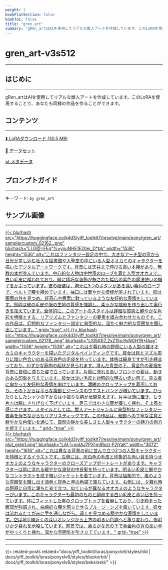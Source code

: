 ```yaml
---
weight: 1
bookFlatSection: false
bookToC: false
title: "gren_art"
summary: "gRen_artはAIを使用してリアルな獣人アートを作成しています。このLoRAを使用することで、あなたも同様の作品を作ることができます。"
---
```


<!--markdownlint-disable MD025 MD033 -->

# gren_art-v3s512

---

## はじめに

---

gRen_artはAIを使用してリアルな獣人アートを作成しています。このLoRAを使用することで、あなたも同様の作品を作ることができます。

## コンテンツ

---

[⬇️ LoRAダウンロード (30.5 MB)](https://huggingface.co/k4d3/yiff_toolkit7/resolve/main/pony/gren_art/by_gren_art-v3s512.safetensors)

[📐 データセット](https://huggingface.co/datasets/k4d3/gren_art)

[📊 メタデータ](https://huggingface.co/k4d3/yiff_toolkit7/resolve/main/pony/gren_art/by_gren_art-v3s512.json)

## プロンプトガイド

---

キーワード: `by gren_art`

## サンプル画像

---

<div class="image-grid">
  <div class="image-grid-container">
    <a href="https://huggingface.co/k4d3/yiff_toolkit7/resolve/main/pony/gren_art/samplercustom_02162_.png">
    {{< blurhash
      src="https://huggingface.co/k4d3/yiff_toolkit7/resolve/main/pony/gren_art/samplercustom_02162_.png"
      blurhash="LLG@=FEg^%=yxuNHE1E20ei_D*bb"
      width="1536"
      height="1536"
      alt="これはファンタジー設定の中で、大きなアーチ型の窓から日光が差し込む壮大な図書館や大聖堂の中にいる人型オオカミのキャラクターを描いたデジタルアートワークです。背景には天井まで伸びる高い本棚があり、無数の本が並んでいます。中心的な人物は中世風のローブを着た人型オオカミで、白い毛皮に覆われており、縁に精巧な装飾が施された幅広の紫色の魔法使いの帽子をかぶっています。彼の服装は、胸元に3つのボタンがある深い紫色のローブで、ベルトで腰を締めています。袖口には華やかな模様が施されています。彼は画面の外を見つめ、好奇心や思索に耽っているような友好的な表情をしています。照明は彼の毛皮や服の生地の質感を強調し、柔らかな陰影を作り出して奥行きを加えています。全体的に、このアートのスタイルは詳細な質感と鮮やかな色彩を特徴とする、リアリズムとファンタジーの要素を組み合わせたものです。この作品は、幻想的なファンタジー設定に典型的な、温かく魅力的な雰囲気を醸し出しています。"
      grid="true"
    >}}
    </a>
    <a href="https://huggingface.co/k4d3/yiff_toolkit7/resolve/main/pony/gren_art/samplercustom_02178_.png">
    {{< blurhash
      src="https://huggingface.co/k4d3/yiff_toolkit7/resolve/main/pony/gren_art/samplercustom_02178_.png"
      blurhash="LSI5A1t7_2xZ15s:9vNGH?R*IAay"
      width="1536"
      height="1536"
      alt="これは夕暮れ時の野原にいる人型の雌オオカミのキャラクターを描いたデジタルペインティングです。彼女は目とマズル周りに暗い色合いのある灰白色の毛皮を持っています。体格は細身ですが引き締まっており、わずかな筋肉の起伏が見られます。澄んだ青空の下、黄金色の麦畑を背景に自信に満ちた姿で立っています。片肩に流れる長いブロンドの髪は、動きのある印象を与えています。彼女は淡い毛皮と対照的な明るい赤い目で、見る者に向かって友好的な表情を向けています。濃紺のクロップトップを着用しており、その下からは平らな腹部とジーンズのウエストバンドが覗いています。ぴったりとしたシャツの下からは小振りな胸が垣間見えます。片手は頭に置き、もう片方は脇にさりげなく下げています。足元では小さな草が優しく揺れ、そよ風を感じさせます。スタイルとしては、獣人アートジャンルに典型的なファンタジー要素を保ちながらもリアリスティックです。この作品は、細部への丁寧な注意と鮮やかな色使いを通じて、自然の静かな美しさと人型キャラクターの魅力の両方を捉えています。"
      grid="true"
    >}}
    </a>
  </div>
</div>

<div class="image-grid">
  <div class="image-grid-container">
    <a href="https://huggingface.co/k4d3/yiff_toolkit7/resolve/main/pony/gren_art/plot_gren1.png">
    {{< blurhash
      src="https://huggingface.co/k4d3/yiff_toolkit7/resolve/main/pony/gren_art/plot_gren1.png"
      blurhash="LAI;|=noIAJ7PX}mtRozr;F2jYaK"
      width="3072"
      height="1616"
      alt="これは異なる背景の前に並んで立つ2つの人型キャラクターを特徴とするイラストです。左側には、灰白色の毛皮と印象的な赤い目を持つオオカミのようなキャラクターのクローズアップポートレートがあります。キャラクターは肩に流れる緩やかな波状の中長髪を持っています。明るい毛皮と鮮やかなコントラストを成す暗いジャケットを着ています。背景は抽象的で、嵐のような雰囲気を醸し出す渦巻く灰色と黒の色調で満ちています。右側には、夕暮れ時の野原に自信に満ちた姿で立つ、似ているが異なるオオカミのようなキャラクターがいます。このキャラクターも最初のものと調和する白い毛皮と赤い目を持っています。体にフィットした黒のクロップトップを着用しており、引き締まった腹部が強調され、曲線的な腰を際立たせるブルージーンズを履いています。彼女は流れるたてがみに手を通しながら、遠くを見つめる穏やかな表情をしています。空は地平線近くの深いオレンジから上方の明るい色調へと移り変わり、夜明けか夕暮れを示唆しています。前景では、柔らかな光の下で黄金色の背の高い草がゆっくりと揺れ、温かな雰囲気を引き立てています。"
      grid="true"
    >}}
    </a>
  </div>
</div>

---

---

{{< related-posts related="docs/yiff_toolkit/loras/ponyxlv6/styles/hld | docs/yiff_toolkit/loras/ponyxlv6/styles/blackorbit/ | docs/yiff_toolkit/loras/ponyxlv6/styles/beksinski/" >}}
